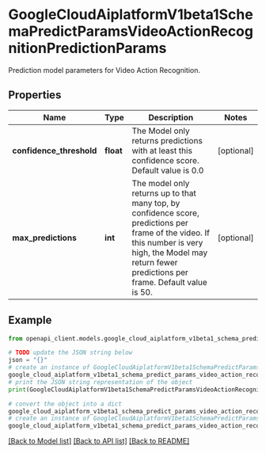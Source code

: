 # GoogleCloudAiplatformV1beta1SchemaPredictParamsVideoActionRecognitionPredictionParams

Prediction model parameters for Video Action Recognition.

## Properties

Name | Type | Description | Notes
------------ | ------------- | ------------- | -------------
**confidence_threshold** | **float** | The Model only returns predictions with at least this confidence score. Default value is 0.0 | [optional] 
**max_predictions** | **int** | The model only returns up to that many top, by confidence score, predictions per frame of the video. If this number is very high, the Model may return fewer predictions per frame. Default value is 50. | [optional] 

## Example

```python
from openapi_client.models.google_cloud_aiplatform_v1beta1_schema_predict_params_video_action_recognition_prediction_params import GoogleCloudAiplatformV1beta1SchemaPredictParamsVideoActionRecognitionPredictionParams

# TODO update the JSON string below
json = "{}"
# create an instance of GoogleCloudAiplatformV1beta1SchemaPredictParamsVideoActionRecognitionPredictionParams from a JSON string
google_cloud_aiplatform_v1beta1_schema_predict_params_video_action_recognition_prediction_params_instance = GoogleCloudAiplatformV1beta1SchemaPredictParamsVideoActionRecognitionPredictionParams.from_json(json)
# print the JSON string representation of the object
print(GoogleCloudAiplatformV1beta1SchemaPredictParamsVideoActionRecognitionPredictionParams.to_json())

# convert the object into a dict
google_cloud_aiplatform_v1beta1_schema_predict_params_video_action_recognition_prediction_params_dict = google_cloud_aiplatform_v1beta1_schema_predict_params_video_action_recognition_prediction_params_instance.to_dict()
# create an instance of GoogleCloudAiplatformV1beta1SchemaPredictParamsVideoActionRecognitionPredictionParams from a dict
google_cloud_aiplatform_v1beta1_schema_predict_params_video_action_recognition_prediction_params_from_dict = GoogleCloudAiplatformV1beta1SchemaPredictParamsVideoActionRecognitionPredictionParams.from_dict(google_cloud_aiplatform_v1beta1_schema_predict_params_video_action_recognition_prediction_params_dict)
```
[[Back to Model list]](../README.md#documentation-for-models) [[Back to API list]](../README.md#documentation-for-api-endpoints) [[Back to README]](../README.md)


